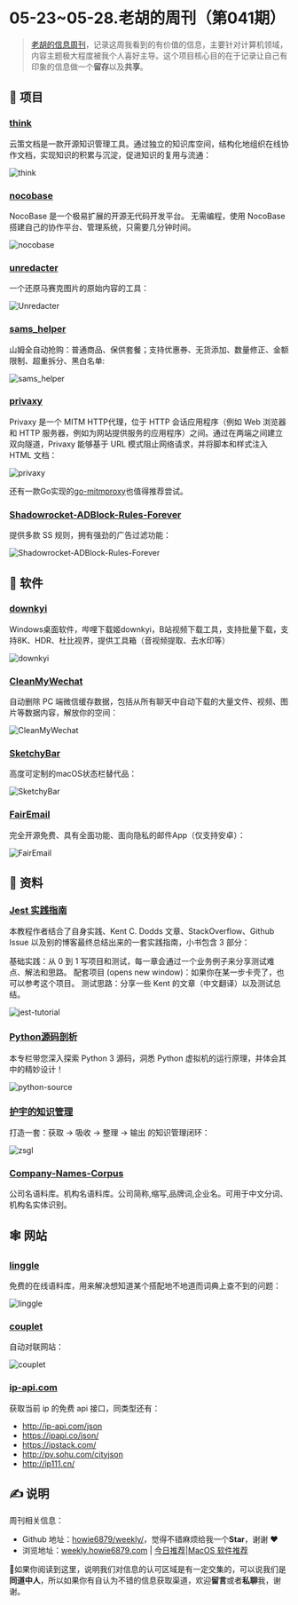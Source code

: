 # 05-23~05-28.老胡的周刊（第041期）

> [老胡的信息周刊](https://weekly.howie6879.com/)，记录这周我看到的有价值的信息，主要针对计算机领域，内容主题极大程度被我个人喜好主导。这个项目核心目的在于记录让自己有印象的信息做一个**留存**以及**共享**。

## 🎯 项目

### [think](https://github.com/fantasticit/think)

云策文档是一款开源知识管理工具。通过独立的知识库空间，结构化地组织在线协作文档，实现知识的积累与沉淀，促进知识的复用与流通：

![think](https://images-1252557999.file.myqcloud.com/uPic/think.jpg)

### [nocobase](https://github.com/nocobase/nocobase)

NocoBase 是一个极易扩展的开源无代码开发平台。 无需编程，使用 NocoBase 搭建自己的协作平台、管理系统，只需要几分钟时间。

![nocobase](https://images-1252557999.file.myqcloud.com/uPic/nocobase.png)

### [unredacter](https://github.com/bishopfox/unredacter)

一个还原马赛克图片的原始内容的工具：

![Unredacter](https://images-1252557999.file.myqcloud.com/uPic/Unredacter.jpg)

### [sams_helper](https://github.com/sari3l/sams_helper)

山姆全自动抢购：普通商品、保供套餐；支持优惠券、无货添加、数量修正、金额限制、超重拆分、黑白名单:

![sams_helper](https://images-1252557999.file.myqcloud.com/uPic/sams_helper.jpg)

### [privaxy](https://github.com/Barre/privaxy)

Privaxy 是一个 MITM HTTP代理，位于 HTTP 会话应用程序（例如 Web 浏览器和 HTTP 服务器，例如为网站提供服务的应用程序）之间。通过在两端之间建立双向隧道，Privaxy 能够基于 URL 模式阻止网络请求，并将脚本和样式注入 HTML 文档：

![privaxy](https://images-1252557999.file.myqcloud.com/uPic/privaxy.png)

还有一款Go实现的[go-mitmproxy](https://github.com/lqqyt2423/go-mitmproxy)也值得推荐尝试。

### [Shadowrocket-ADBlock-Rules-Forever](https://github.com/Johnshall/Shadowrocket-ADBlock-Rules-Forever)

提供多款 SS 规则，拥有强劲的广告过滤功能：

![Shadowrocket-ADBlock-Rules-Forever](https://images-1252557999.file.myqcloud.com/uPic/Shadowrocket-ADBlock-Rules-Forever.png)

## 🤖 软件

### [downkyi](https://github.com/leiurayer/downkyi)

Windows桌面软件，哔哩下载姬downkyi，B站视频下载工具，支持批量下载，支持8K、HDR、杜比视界，提供工具箱（音视频提取、去水印等）

![downkyi](https://images-1252557999.file.myqcloud.com/uPic/downkyi.png)

### [CleanMyWechat](https://github.com/blackboxo/CleanMyWechat)

自动删除 PC 端微信缓存数据，包括从所有聊天中自动下载的大量文件、视频、图片等数据内容，解放你的空间：

![CleanMyWechat](https://images-1252557999.file.myqcloud.com/uPic/CleanMyWechat.jpeg)

### [SketchyBar](https://github.com/FelixKratz/SketchyBar)

高度可定制的macOS状态栏替代品：

![SketchyBar](https://images-1252557999.file.myqcloud.com/uPic/SketchyBar.jpg)

### [FairEmail](https://github.com/M66B/FairEmail)

完全开源免费、具有全面功能、面向隐私的邮件App（仅支持安卓）：

![FairEmail](https://images-1252557999.file.myqcloud.com/uPic/FairEmail.png)

## 👀 资料

### [Jest 实践指南](https://github.com/haixiangyan/jest-tutorial)

本教程作者结合了自身实践、Kent C. Dodds 文章、StackOverflow、Github Issue 以及别的博客最终总结出来的一套实践指南，小书包含 3 部分：

基础实践：从 0 到 1 写项目和测试，每一章会通过一个业务例子来分享测试难点、解法和思路。
配套项目 (opens new window)：如果你在某一步卡壳了，也可以参考这个项目。
测试思路：分享一些 Kent 的文章（中文翻译）以及测试总结。

![jest-tutorial](https://images-1252557999.file.myqcloud.com/uPic/jest-tutorial.jpg)

### [Python源码剖析](https://fasionchan.com/python-source/)

本专栏带您深入探索 Python 3 源码，洞悉 Python 虚拟机的运行原理，并体会其中的精妙设计！

![python-source](https://images-1252557999.file.myqcloud.com/uPic/python-source.jpg)

### [护宇的知识管理](https://www.yuque.com/huyuya/zsgl)

打造一套：获取 → 吸收 → 整理 → 输出 的知识管理闭环：

![zsgl](https://images-1252557999.file.myqcloud.com/uPic/zsgl.jpg)

### [Company-Names-Corpus](https://github.com/wainshine/Company-Names-Corpus)

公司名语料库。机构名语料库。公司简称,缩写,品牌词,企业名。可用于中文分词、机构名实体识别。

## 🕸 网站

### [linggle](https://linggle.com/)

免费的在线语料库，用来解决想知道某个搭配地不地道而词典上查不到的问题：

![linggle](https://images-1252557999.file.myqcloud.com/uPic/linggle.jpg)

### [couplet](https://ai.binwang.me/couplet/)

自动对联网站：

![couplet](https://images-1252557999.file.myqcloud.com/uPic/couplet.jpg)

### [ip-api.com](http://ip-api.com/json)

获取当前 ip 的免费 api 接口，同类型还有：

- http://ip-api.com/json
- https://ipapi.co/json/
- https://ipstack.com/
- http://pv.sohu.com/cityjson
- http://ip111.cn/

## ✍️ 说明

周刊相关信息：

- Github 地址：[howie6879/weekly/](https://github.com/howie6879/weekly/)，觉得不错麻烦给我一个**Star**，谢谢 ❤️
- 浏览地址：[weekly.howie6879.com](https://weekly.howie6879.com) | [今日推荐](https://weekly.howie6879.com/recommend/index.html)|[MacOS 软件推荐](https://weekly.howie6879.com/soft/mac.html)

🙌如果你阅读到这里，说明我们对信息的认可区域是有一定交集的，可以说我们是**同道中人**，所以如果你有自认为不错的信息获取渠道，欢迎**留言**或者**私聊**我，谢谢。
